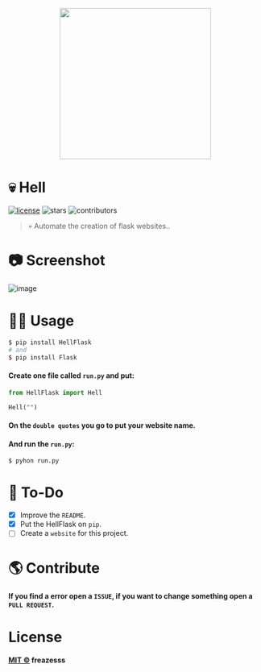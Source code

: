 

<p align=center>
<img src='https://user-images.githubusercontent.com/60306241/81466305-f6d56400-91a6-11ea-963f-59b841c0c9af.png' width=300>
</p>

# :skull: Hell
[![license](https://img.shields.io/github/license/freazesss/hell)](./LICENSE)
![stars](https://img.shields.io/github/stars/freazesss/hell.svg)
![contributors](https://img.shields.io/github/contributors/freazesss/hell.svg)

> 💀 Automate the creation of flask websites..

# 📷 Screenshot

![image](https://user-images.githubusercontent.com/60306241/81494996-5acd5a80-9283-11ea-8eb8-40bac032c8f8.gif)

# 👨‍💻 Usage

```sh
$ pip install HellFlask
# and
$ pip install Flask
```

#### Create one file called ``run.py`` and put:
```py
from HellFlask import Hell

Hell("")
```
#### On the ``double quotes`` you go to put your website name.
#### And run the ``run.py``:
```
$ pyhon run.py
```

# 🔧 To-Do

- [x] Improve the ``README``.
- [x] Put the HellFlask on ``pip``.
- [ ] Create a ``website`` for this project.

# 🌎 Contribute

#### If you find a error open a ``ISSUE``, if you want to change something open a ``PULL REQUEST``.

# License
#### [MIT ©](./LICENSE) freazesss
